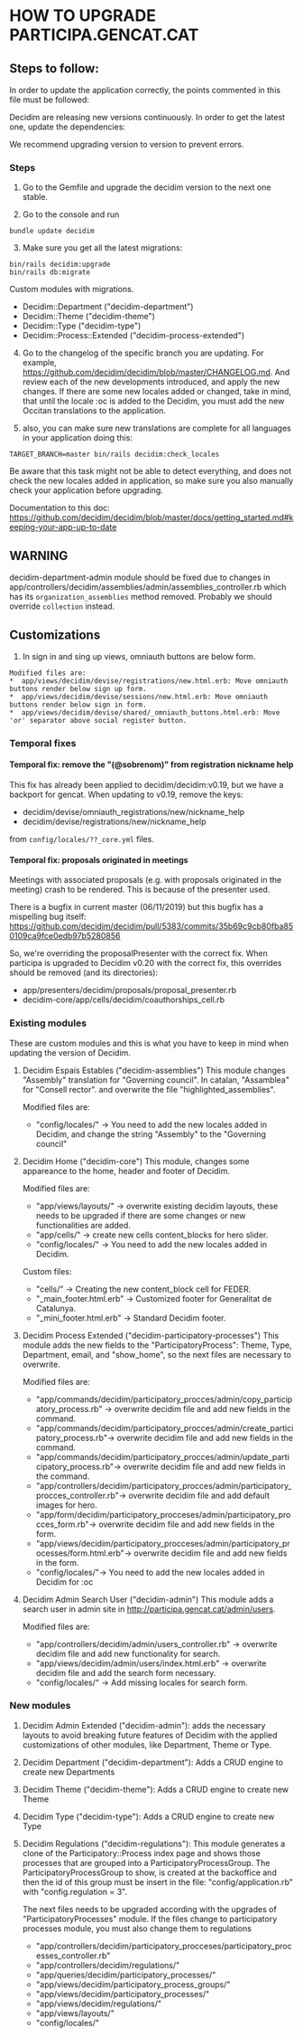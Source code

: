 # HOW TO UPGRADE PARTICIPA.GENCAT.CAT

## Steps to follow:
In order to update the application correctly, the points commented in this file must be followed:

Decidim are releasing new versions continuously. In order to get the latest one, update the dependencies:

We recommend upgrading version to version to prevent errors.

### Steps

1. Go to the Gemfile and upgrade the decidim version to the next one stable.

2. Go to the console and run
```console
bundle update decidim
```

3. Make sure you get all the latest migrations:
```console
bin/rails decidim:upgrade
bin/rails db:migrate
```

  Custom modules with migrations.
  * Decidim::Department ("decidim-department")
  * Decidim::Theme ("decidim-theme")
  * Decidim::Type ("decidim-type")
  * Decidim::Process::Extended ("decidim-process-extended")


4. Go to the changelog of the specific branch you are updating. For example, https://github.com/decidim/decidim/blob/master/CHANGELOG.md. And review each of the new developments introduced, and apply the new changes. If there are some new locales added or changed, take in mind, that until the locale :oc is added to the Decidim, you must add the new Occitan translations to the application.

5. also, you can make sure new translations are complete for all languages in your application doing this:
```console
TARGET_BRANCH=master bin/rails decidim:check_locales
```
Be aware that this task might not be able to detect everything, and does not check the new locales added in application, so make sure you also manually check your application before upgrading.

Documentation to this doc:
https://github.com/decidim/decidim/blob/master/docs/getting_started.md#keeping-your-app-up-to-date

## WARNING
decidim-department-admin module should be fixed due to changes in app/controllers/decidim/assemblies/admin/assemblies_controller.rb which has its `organization_assemblies` method removed. Probably we should override `collection` instead.

## Customizations

  1. In sign in and sing up views, omniauth buttons are below form.

    Modified files are:
    *  app/views/decidim/devise/registrations/new.html.erb: Move omniauth buttons render below sign up form.
    *  app/views/decidim/devise/sessions/new.html.erb: Move omniauth buttons render below sign in form.
    *  app/views/decidim/devise/shared/_omniauth_buttons.html.erb: Move 'or' separator above social register button.


### Temporal fixes

#### Temporal fix: remove the "(@sobrenom)" from registration nickname help
This fix has already been applied to decidim/decidim:v0.19, but we have a backport for gencat.
When updating to v0.19, remove the keys:
- decidim/devise/omniauth_registrations/new/nickname_help
- decidim/devise/registrations/new/nickname_help

from `config/locales/??_core.yml` files.

#### Temporal fix: proposals originated in meetings
Meetings with associated proposals (e.g. with proposals originated in the meeting) crash to be rendered. This is because of the presenter used.

There is a bugfix in current master (06/11/2019) but this bugfix has a mispelling bug itself: https://github.com/decidim/decidim/pull/5383/commits/35b69c9cb80fba850109ca9fce0edb97b5280856

So, we're overriding the proposalPresenter with the correct fix. When participa is upgraded to Decidim v0.20 with the correct fix, this overrides should be removed (and its directories):

- app/presenters/decidim/proposals/proposal_presenter.rb
- decidim-core/app/cells/decidim/coauthorships_cell.rb

### Existing modules
These are custom modules and this is what you have to keep in mind when updating the version of Decidim.

  1. Decidim Espais Estables ("decidim-assemblies")
      This module changes "Assembly" translation for "Governing council". In catalan, "Assamblea" for "Consell rector". and overwrite the file "highlighted_assemblies".

      Modified files are:
      * "config/locales/" -> You need to add the new locales added in Decidim, and change the string "Assembly" to the "Governing council"


  2. Decidim Home ("decidim-core")
      This module, changes some appareance to the home, header and footer of Decidim.

      Modified files are:
      * "app/views/layouts/" -> overwrite existing decidim layouts, these needs to be upgraded if there are some changes or new functionalities are added.
      * "app/cells/" -> create new cells content_blocks for hero slider.
      * "config/locales/" -> You need to add the new locales added in Decidim.

      Custom files:
      * "cells/" -> Creating the new content_block cell for FEDER.
      * "_main_footer.html.erb" -> Customized footer for Generalitat de Catalunya.
      * "_mini_footer.html.erb" -> Standard Decidim footer.

  3. Decidim Process Extended ("decidim-participatory-processes")
      This module adds the new fields to the "ParticipatoryProcess": Theme, Type, Department, email, and "show_home", so the next files are necessary to overwrite.

      Modified files are:
      * "app/commands/decidim/participatory_procces/admin/copy_participatory_process.rb" -> overwrite decidim file and add new fields in the command.
      * "app/commands/decidim/participatory_procces/admin/create_participatory_process.rb"-> overwrite decidim file and add new fields in the command.
      * "app/commands/decidim/participatory_procces/admin/update_participatory_process.rb"-> overwrite decidim file and add new fields in the command.
      * "app/controllers/decidim/participatory_procces/admin/participatory_procces_controller.rb"-> overwrite decidim file and add default images for hero.
      * "app/form/decidim/participatory_procceses/admin/participatory_procces_form.rb"-> overwrite decidim file and add new fields in the form.
      * "app/views/decidim/participatory_procceses/admin/participatory_processes/form.html.erb"-> overwrite decidim file and add new fields in the form.
      * "config/locales/"-> You need to add the new locales added in Decidim for :oc


  4. Decidim Admin Search User ("decidim-admin")
      This module adds a search user in admin site in http://participa.gencat.cat/admin/users.

      Modified files are:
      * "app/controllers/decidim/admin/users_controller.rb" -> overwrite decidim file and add new functionality for search.
      * "app/views/decidim/admin/users/index.html.erb" -> overwrite decidim file and add the search form necessary.
      * "config/locales/" -> Add missing locales for search form.


### New modules
  1. Decidim Admin Extended ("decidim-admin"):
  adds the necessary layouts to avoid breaking future features of Decidim with the applied customizations of other modules, like Department, Theme or Type.

  2. Decidim Department ("decidim-department"): Adds a CRUD engine to create new Departments

  3. Decidim Theme ("decidim-theme"): Adds a CRUD engine to create new Theme

  4. Decidim Type ("decidim-type"): Adds a CRUD engine to create new Type

  5. Decidim Regulations ("decidim-regulations"): This module generates a clone of the Participatory::Process index page and shows those processes that are grouped into a ParticipatoryProcessGroup. The ParticipatoryProcessGroup to show, is created at the backoffice and then the id of this group must be insert in the file: "config/application.rb" with "config.regulation = 3".

      The next files needs to be upgraded according with the upgrades of "ParticipatoryProcesses" module. If the files change to participatory processes module, you must also change them to regulations
      * "app/controllers/decidim/participatory_procceses/participatory_processes_controller.rb"
      * "app/controllers/decidim/regulations/"
      * "app/queries/decidim/participatory_processes/"
      * "app/views/decidim/participatory_process_groups/"
      * "app/views/decidim/participatory_processes/"
      * "app/views/decidim/regulations/"
      * "app/views/layouts/"
      * "config/locales/"
